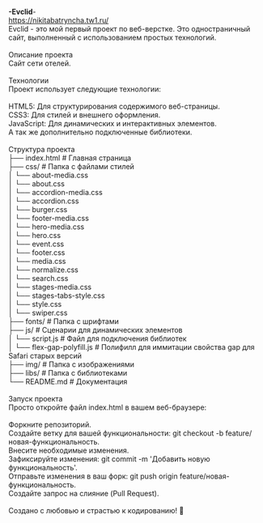 <b>-Evclid</b>-<br>
https://nikitabatryncha.tw1.ru/<br>
Evclid - это мой первый проект по веб-верстке. Это одностраничный сайт, выполненный с использованием простых технологий. <br>
<br>
Описание проекта<br>
Сайт сети отелей.<br>
<br>
Технологии<br>
Проект использует следующие технологии:<br>
<br>
HTML5: Для структурирования содержимого веб-страницы.<br>
CSS3: Для стилей и внешнего оформления.<br>
JavaScript: Для динамических и интерактивных элементов.<br>
А так же дополнительно подключенные библиотеки.<br>
<br>
Структура проекта<br>
├── index.html        # Главная страница         <br>
├── css/                  # Папка с файлами стилей<br>
│   └── about-media.css                  <br>
│   └── about.css<br>
│   └── accordion-media.css<br>
│   └── accordion.css<br>
│   └── burger.css<br>
│   └── footer-media.css<br>
│   └── hero-media.css<br>
│   └── hero.css<br>
│   └── event.css<br>
│   └── footer.css<br>
│   └── media.css<br>
│   └── normalize.css<br>
│   └── search.css<br>
│   └── stages-media.css<br>
│   └── stages-tabs-style.css<br>
│   └── style.css<br>
│   └── swiper.css<br>
├── fonts/                 # Папка с шрифтами<br>
├── js/                     # Сценарии для динамических элементов<br>
│   └── script.js           # Файл для подключения библиотек<br>
│   └── flex-gap-polyfill.js  # Полифилл для иммитации свойства gap для Safari старых версий<br>
├── img/                    # Папка с изображениями<br>
├── libs/                   # Папка с библиотеками<br>
└── README.md               # Документация<br>
<br>
Запуск проекта<br>
Просто откройте файл index.html в вашем веб-браузере:<br>
<br>
Форкните репозиторий.<br>
Создайте ветку для вашей функциональности: git checkout -b feature/новая-функциональность.<br>
Внесите необходимые изменения.<br>
Зафиксируйте изменения: git commit -m 'Добавить новую функциональность'.<br>
Отправьте изменения в ваш форк: git push origin feature/новая-функциональность.<br>
Создайте запрос на слияние (Pull Request).<br>
<br>
Создано с любовью и страстью к кодированию! 🚀
